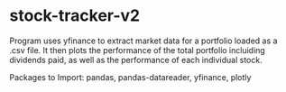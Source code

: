 # stock-tracker-v2
Program uses yfinance to extract market data for a portfolio loaded as a .csv file.
It then plots the performance of the total portfolio incluiding dividends paid, as well as the performance of each individual stock.

Packages to Import: pandas, pandas-datareader, yfinance, plotly